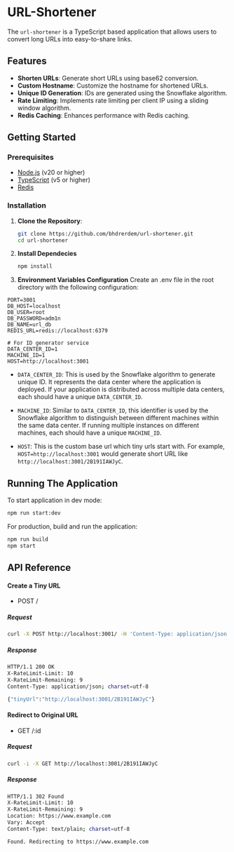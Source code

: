
# URL-Shortener

The `url-shortener` is a TypeScript based application that allows users to convert long URLs into easy-to-share links. 

## Features

- **Shorten URLs**: Generate short URLs using base62 conversion.
- **Custom Hostname**: Customize the hostname for shortened URLs.
- **Unique ID Generation**: IDs are generated using the Snowflake algorithm.
- **Rate Limiting**: Implements rate limiting per client IP using a sliding window algorithm.
- **Redis Caching**: Enhances performance with Redis caching.

## Getting Started

### Prerequisites

- [Node.js](https://nodejs.org/) (v20 or higher)
- [TypeScript](https://www.typescriptlang.org/) (v5 or higher)
- [Redis](https://redis.io/)

### Installation

1. **Clone the Repository**:

   ```bash
   git clone https://github.com/bhdrerdem/url-shortener.git
   cd url-shortener
   ```
2. **Install Dependecies**
   ```bash
   npm install
   ```
3. **Environment Variables Configuration**
Create an .env file in the root directory with the following configuration:

```env
PORT=3001
DB_HOST=localhost
DB_USER=root
DB_PASSWORD=adm1n
DB_NAME=url_db
REDIS_URL=redis://localhost:6379

# For ID generator service
DATA_CENTER_ID=1
MACHINE_ID=1
HOST=http://localhost:3001
```

- `DATA_CENTER_ID`: This is used by the Snowflake algorithm to generate unique ID. It represents the data center where the application is deployed. If your application is distributed across multiple data centers, each should have a unique `DATA_CENTER_ID`.
- `MACHINE_ID`: Similar to `DATA_CENTER_ID`, this identifier is used by the Snowflake algorithm to distinguish between different machines within the same data center. If running multiple instances on different machines, each should have a unique `MACHINE_ID`.

- `HOST`: This is the custom base url which tiny urls start with. For example, `HOST=http://localhost:3001` would generate short URL like `http://localhost:3001/2B191IAWJyC`.

## Running The Application

To start application in dev mode:
```bash
npm run start:dev
```

For production, build and run the application:
```bash
npm run build
npm start
```

## API Reference

#### Create a Tiny URL

- POST /

##### Request

```bash
curl -X POST http://localhost:3001/ -H 'Content-Type: application/json' -d '{"url": "https://www.example.com"}'
```

##### Response
```bash
HTTP/1.1 200 OK
X-RateLimit-Limit: 10
X-RateLimit-Remaining: 9
Content-Type: application/json; charset=utf-8

{"tinyUrl":"http://localhost:3001/2B191IAWJyC"}
```


#### Redirect to Original URL

- GET /:id

##### Request

```bash
curl -i -X GET http://localhost:3001/2B191IAWJyC
```

##### Response
```bash
HTTP/1.1 302 Found
X-RateLimit-Limit: 10
X-RateLimit-Remaining: 9
Location: https://www.example.com
Vary: Accept
Content-Type: text/plain; charset=utf-8

Found. Redirecting to https://www.example.com
```
